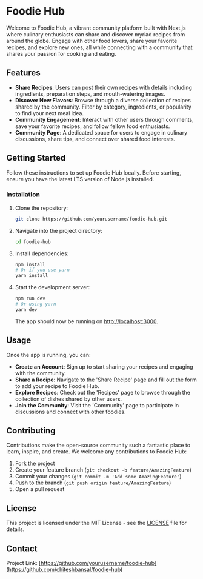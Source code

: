 
# Foodie Hub

Welcome to Foodie Hub, a vibrant community platform built with Next.js where culinary enthusiasts can share and discover myriad recipes from around the globe. Engage with other food lovers, share your favorite recipes, and explore new ones, all while connecting with a community that shares your passion for cooking and eating.

## Features

- **Share Recipes**: Users can post their own recipes with details including ingredients, preparation steps, and mouth-watering images.
- **Discover New Flavors**: Browse through a diverse collection of recipes shared by the community. Filter by category, ingredients, or popularity to find your next meal idea.
- **Community Engagement**: Interact with other users through comments, save your favorite recipes, and follow fellow food enthusiasts.
- **Community Page**: A dedicated space for users to engage in culinary discussions, share tips, and connect over shared food interests.

## Getting Started

Follow these instructions to set up Foodie Hub locally. Before starting, ensure you have the latest LTS version of Node.js installed.

### Installation

1. Clone the repository:
   ```bash
   git clone https://github.com/yourusername/foodie-hub.git
   ```
2. Navigate into the project directory:
   ```bash
   cd foodie-hub
   ```
3. Install dependencies:
   ```bash
   npm install
   # Or if you use yarn
   yarn install
   ```
4. Start the development server:
   ```bash
   npm run dev
   # Or using yarn
   yarn dev
   ```
   The app should now be running on [http://localhost:3000](http://localhost:3000).

## Usage

Once the app is running, you can:

- **Create an Account**: Sign up to start sharing your recipes and engaging with the community.
- **Share a Recipe**: Navigate to the 'Share Recipe' page and fill out the form to add your recipe to Foodie Hub.
- **Explore Recipes**: Check out the 'Recipes' page to browse through the collection of dishes shared by other users.
- **Join the Community**: Visit the 'Community' page to participate in discussions and connect with other foodies.

## Contributing

Contributions make the open-source community such a fantastic place to learn, inspire, and create. We welcome any contributions to Foodie Hub:

1. Fork the project
2. Create your feature branch (`git checkout -b feature/AmazingFeature`)
3. Commit your changes (`git commit -m 'Add some AmazingFeature'`)
4. Push to the branch (`git push origin feature/AmazingFeature`)
5. Open a pull request

## License

This project is licensed under the MIT License - see the [LICENSE](LICENSE) file for details.

## Contact

Project Link: [https://github.com/yourusername/foodie-hub](https://github.com/chiteshbansal/foodie-hub)
